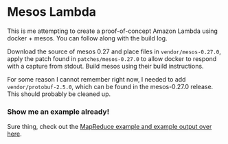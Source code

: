 Mesos Lambda
============

This is me attempting to create a proof-of-concept Amazon Lambda using docker + mesos. You can
follow along with the build log.

Download the source of mesos 0.27 and place files in `vendor/mesos-0.27.0`, apply the patch found
in `patches/mesos-0.27.0` to allow docker to respond with a capture from stdout. Build mesos using
their build instructions.

For some reason I cannot remember right now, I needed to add `vendor/protobuf-2.5.0`, which can be
found in the mesos-0.27.0 release. This should probably be cleaned up.

### Show me an example already!

Sure thing, check out the [MapReduce example and example output over here](mesos_lambda_map_reduce).

